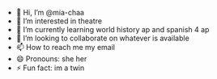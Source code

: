 - 👋 Hi, I’m @mia-chaa
- 👀 I’m interested in theatre
- 🌱 I’m currently learning world history ap and spanish 4 ap 
- 💞️ I’m looking to collaborate on whatever is available 
- 📫 How to reach me my email 
- 😄 Pronouns: she her
- ⚡ Fun fact: im a twin

<!---
mia-chaa/mia-chaa is a ✨ special ✨ repository because its `README.md` (this file) appears on your GitHub profile.
You can click the Preview link to take a look at your changes.
--->
